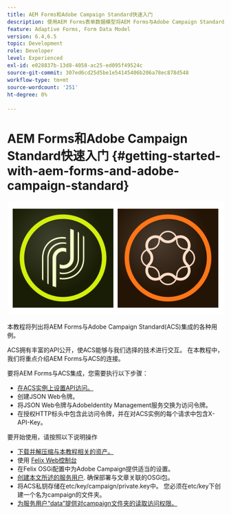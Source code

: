 ```yaml
---
title: AEM Forms和Adobe Campaign Standard快速入门
description: 使用AEM Forms表单数据模型将AEM Forms与Adobe Campaign Standard集成，以获取ACS促销活动配置文件信息等。
feature: Adaptive Forms, Form Data Model
version: 6.4,6.5
topic: Development
role: Developer
level: Experienced
exl-id: e028837b-13d8-4058-ac25-ed095f49524c
source-git-commit: 307ed6cd25d5be1e54145406b206a78ec878d548
workflow-type: tm+mt
source-wordcount: '251'
ht-degree: 0%

---
```


# AEM Forms和Adobe Campaign Standard快速入门 {#getting-started-with-aem-forms-and-adobe-campaign-standard}

![formandcampaign](assets/helpx-cards-forms.png)

本教程将列出将AEM Forms与Adobe Campaign Standard(ACS)集成的各种用例。

ACS拥有丰富的API公开，使ACS能够与我们选择的技术进行交互。 在本教程中，我们将重点介绍AEM Forms与ACS的连接。

要将AEM Forms与ACS集成，您需要执行以下步骤：

* [在ACS实例上设置API访问。](https://experienceleague.adobe.com/docs/campaign-standard/using/working-with-apis/get-started-apis.html?lang=en)
* 创建JSON Web令牌。
* 将JSON Web令牌与AdobeIdentity Management服务交换为访问令牌。
* 在授权HTTP标头中包含此访问令牌，并在对ACS实例的每个请求中包含X-API-Key。

要开始使用，请按照以下说明操作

* [下载并解压缩与本教程相关的资产。](assets/aem-forms-and-acs-bundles.zip)
* 使用 [Felix Web控制台](http://localhost:4502/system/console/bundles)
* 在Felix OSGi配置中为Adobe Campaign提供适当的设置。
* [创建本文所述的服务用户](/help/forms/adaptive-forms/service-user-tutorial-develop.md). 确保部署与文章关联的OSGi包。
* 将ACS私钥存储在etc/key/campaign/private.key中。 您必须在etc/key下创建一个名为campaign的文件夹。
* [为服务用户“data”提供对campaign文件夹的读取访问权限。](http://localhost:4502/useradmin)
